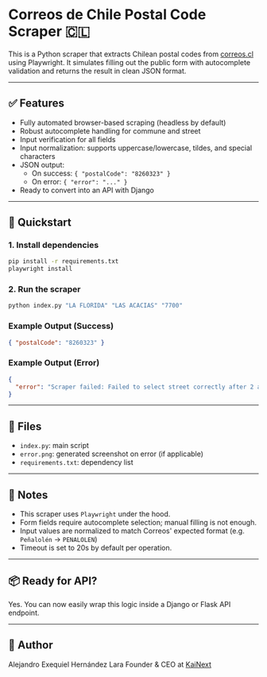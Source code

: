 # Correos de Chile Postal Code Scraper 🇨🇱

This is a Python scraper that extracts Chilean postal codes from [correos.cl](https://www.correos.cl/codigo-postal) using Playwright. It simulates filling out the public form with autocomplete validation and returns the result in clean JSON format.

---

## ✅ Features

- Fully automated browser-based scraping (headless by default)
- Robust autocomplete handling for commune and street
- Input verification for all fields
- Input normalization: supports uppercase/lowercase, tildes, and special characters
- JSON output:
  - On success: `{ "postalCode": "8260323" }`
  - On error: `{ "error": "..." }`
- Ready to convert into an API with Django

---

## 🚀 Quickstart

### 1. Install dependencies

```bash
pip install -r requirements.txt
playwright install
```

### 2. Run the scraper

```bash
python index.py "LA FLORIDA" "LAS ACACIAS" "7700"
```

### Example Output (Success)

```json
{ "postalCode": "8260323" }
```

### Example Output (Error)

```json
{
  "error": "Scraper failed: Failed to select street correctly after 2 attempts."
}
```

---

## 📁 Files

- `index.py`: main script
- `error.png`: generated screenshot on error (if applicable)
- `requirements.txt`: dependency list

---

## 🔧 Notes

- This scraper uses `Playwright` under the hood.
- Form fields require autocomplete selection; manual filling is not enough.
- Input values are normalized to match Correos' expected format (e.g. `Peñalolén` → `PENALOLEN`)
- Timeout is set to 20s by default per operation.

---

## 📦 Ready for API?

Yes. You can now easily wrap this logic inside a Django or Flask API endpoint.

---

## 👤 Author

Alejandro Exequiel Hernández Lara
Founder & CEO at [KaiNext](https://kainext.cl)
